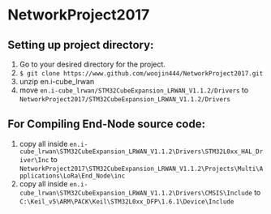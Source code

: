 # NetworkProject2017

## Setting up project directory:


1. Go to your desired directory for the project.
1. `$ git clone https://www.github.com/woojin444/NetworkProject2017.git`
1. unzip en.i-cube_lrwan
1. move `en.i-cube_lrwan/STM32CubeExpansion_LRWAN_V1.1.2/Drivers` to `NetworkProject2017/STM32CubeExpansion_LRWAN_V1.1.2/Drivers`

## For Compiling End-Node source code:

1. copy all inside `en.i-cube_lrwan\STM32CubeExpansion_LRWAN_V1.1.2\Drivers\STM32L0xx_HAL_Driver\Inc` to `NetworkProject2017\STM32CubeExpansion_LRWAN_V1.1.2\Projects\Multi\Applications\LoRa\End_Node\inc`
1. copy all inside `en.i-cube_lrwan\STM32CubeExpansion_LRWAN_V1.1.2\Drivers\CMSIS\Include`  to `C:\Keil_v5\ARM\PACK\Keil\STM32L0xx_DFP\1.6.1\Device\Include`